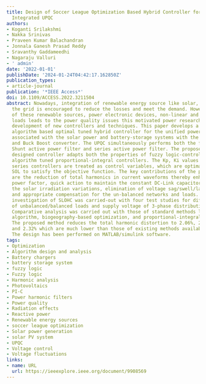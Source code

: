 ```yaml
---
title: Design of Soccer League Optimization Based Hybrid Controller for Solar-Battery
  Integrated UPQC
authors:
- Koganti Srilakshmi
- Nakka Srinivas
- Praveen Kumar Balachandran
- Jonnala Ganesh Prasad Reddy
- Sravanthy Gaddameedhi
- Nagaraju Valluri
- ' admin'
date: '2022-01-01'
publishDate: '2024-01-24T04:42:17.162850Z'
publication_types:
- article-journal
publication: '*IEEE Access*'
doi: 10.1109/ACCESS.2022.3211504
abstract: Nowadays, integration of renewable energy source like solar, wind etc in
  the grid is encouraged to reduce the losses and meet the demand. However, the integration
  of these renewable sources, power electronic devices, non-linear and un-balanced
  loads leads to the power quality issues this motivated power researchers for the
  development of new controllers and techniques. This paper develops a soccer-league
  algorithm based optimal tuned hybrid controller for the unified power quality conditioner
  associated with the solar power and battery-storage systems with the Boost converter
  and Buck Boost converter. The UPQC simultaneously performs both the functions of
  Shunt active power filter and series active power filter. The proposed optimally
  designed controller adapts both the properties of fuzzy logic-controller and SOL
  algorithm tuned proportional-integral controllers. The Kp, Ki values of shunt and
  series controllers are treated as control variables, which are optimally tuned by
  SOL to satisfy the objective function. The key contributions of the proposed work
  are the reduction of total harmonics in current waveforms thereby enhancing the
  power factor, quick action to maintain the constant DC-Link capacitor voltage during
  the solar irradiation variations, elimination of voltage sag/swell/large disturbance,
  and appropriate compensation for the un-balanced networks and loads. The performance
  investigation of SLOHC was carried-out with four test studies for different combinations
  of unbalanced/balanced loads and supply voltage of 3-phase distribution network.
  Comparative analysis was carried out with those of standard methods like a genetic
  algorithm, biogeography-based optimization, and proportional-integral controllers.
  The proposed method reduces the total harmonic distortion to 2.06%, 2.44%, 2.40%,
  and 2.32% which are much lower than those of existing methods available in literature.
  The design has been performed on MATLAB/simulink software.
tags:
- Optimization
- Algorithm design and analysis
- Battery chargers
- battery storage system
- fuzzy logic
- Fuzzy logic
- Harmonic analysis
- Photovoltaics
- PI-C
- Power harmonic filters
- Power quality
- Radiation effects
- Reactive power
- Renewable energy sources
- soccer league optimization
- Solar power generation
- solar PV system
- UPQC
- Voltage control
- Voltage fluctuations
links:
- name: URL
  url: https://ieeexplore.ieee.org/document/9908569
---
```

